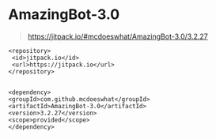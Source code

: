 # AmazingBot-3.0

> https://jitpack.io/#mcdoeswhat/AmazingBot-3.0/3.2.27
  ```
<repository>
   <id>jitpack.io</id>
   <url>https://jitpack.io</url>
</repository>
		
		
<dependency>
  <groupId>com.github.mcdoeswhat</groupId>
  <artifactId>AmazingBot-3.0</artifactId>
  <version>3.2.27</version>
  <scope>provided</scope>
</dependency>
  ```
